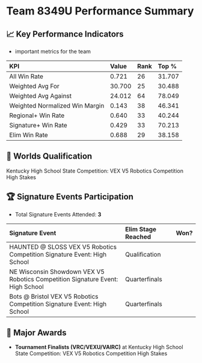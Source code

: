 # Team 8349U Performance Summary

## 📈 Key Performance Indicators
- important metrics for the team

| KPI | Value | Rank | Top % |
|:---|:-----|:----|:-----|
| All Win Rate | 0.721 | 26 | 31.707 |
| Weighted Avg For | 30.700 | 25 | 30.488 |
| Weighted Avg Against | 24.012 | 64 | 78.049 |
| Weighted Normalized Win Margin | 0.143 | 38 | 46.341 |
| Regional+ Win Rate | 0.640 | 33 | 40.244 |
| Signature+ Win Rate | 0.429 | 33 | 70.213 |
| Elim Win Rate | 0.688 | 29 | 38.158 |


## 🎯 Worlds Qualification
Kentucky High School State Competition: VEX V5 Robotics Competition High Stakes

## 🏆 Signature Events Participation
- Total Signature Events Attended: **3**

| Signature Event | Elim Stage Reached | Won? |
|:----------------|:-------------------|:----|
| HAUNTED @ SLOSS VEX V5 Robotics Competition Signature Event: High School | Qualification |  |
| NE Wisconsin Showdown VEX V5 Robotics Competition Signature Event: High School | Quarterfinals |  |
| Bots @ Bristol VEX V5 Robotics Competition Signature Event: High School | Quarterfinals |  |


## 🥇 Major Awards
- **Tournament Finalists (VRC/VEXU/VAIRC)** at Kentucky High School State Competition: VEX V5 Robotics Competition High Stakes


